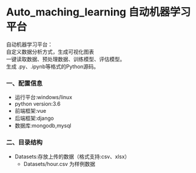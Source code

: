 # Auto_maching_learning 自动机器学习平台
自动机器学习平台：     
自定义数据分析方式，生成可视化图表    
一键读取数据、预处理数据、训练模型、评估模型。    
生成 .py、.ipynb等格式的Python源码。


### 一、配置信息
* 运行平台:windows/linux
* python version:3.6
* 前端框架:vue
* 后端框架:django
* 数据库:mongodb,mysql

### 二、目录结构
- Datasets:存放上传的数据（格式支持:csv、xlsx）    
    - Datasets/hour.csv 为样例数据
